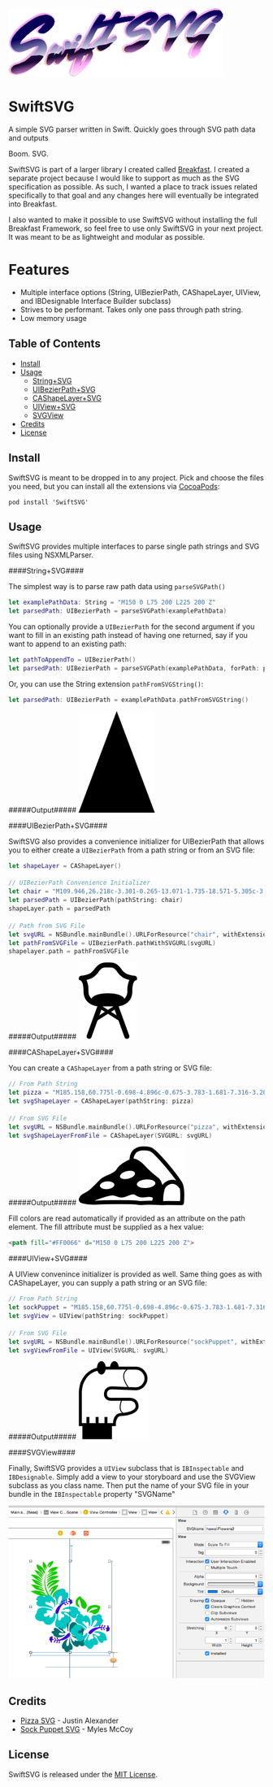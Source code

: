 
![SwiftSVG Logo](/images/SwiftSVG-Logo.png)

SwiftSVG
========

A simple SVG parser written in Swift. Quickly goes through SVG path data and outputs

Boom. SVG.

SwiftSVG is part of a larger library I created called [Breakfast](https://github.com/mchoe/Breakfast). I created a separate project because I would like to support as much as the SVG specification as possible. As such, I wanted a place to track issues related specifically to that goal and any changes here will eventually be integrated into Breakfast.

I also wanted to make it possible to use SwiftSVG without installing the full Breakfast Framework, so feel free to use only SwiftSVG in your next project. It was meant to be as lightweight and modular as possible.

Features
========

- Multiple interface options (String, UIBezierPath, CAShapeLayer, UIView, and IBDesignable Interface Builder subclass)
- Strives to be performant. Takes only one pass through path string. 
- Low memory usage

Table of Contents
-----------------

- [Install](#Install)
- [Usage](#Usage)
	- [String+SVG](#String+SVG)
	- [UIBezierPath+SVG](#UIBezierPath+SVG)
	- [CAShapeLayer+SVG](#CAShapeLayer+SVG)
	- [UIView+SVG](#UIView+SVG)
	- [SVGView](#SVGView)
- [Credits](#Credits)
- [License](#License)


Install
-------

SwiftSVG is meant to be dropped in to any project. Pick and choose the files you need, but you can install all the extensions via [CocoaPods](http://cocoapods.org/):

	pod install 'SwiftSVG'


Usage
-----

SwiftSVG provides multiple interfaces to parse single path strings and SVG files using NSXMLParser. 

####String+SVG####

The simplest way is to parse raw path data using `parseSVGPath()`

```swift
let examplePathData: String = "M150 0 L75 200 L225 200 Z"
let parsedPath: UIBezierPath = parseSVGPath(examplePathData)
```

You can optionally provide a `UIBezierPath` for the second argument if you want to fill in an existing path instead of having one returned, say if you want to append to an existing path:

```swift
let pathToAppendTo = UIBezierPath()
let parsedPath: UIBezierPath = parseSVGPath(examplePathData, forPath: pathToAppendTo)
```

Or, you can use the String extension `pathFromSVGString()`:

```swift
let parsedPath: UIBezierPath = examplePathData.pathFromSVGString()
```

#####Output#####
![This is not a triangle](/images/triangle.png)

####UIBezierPath+SVG####

SwiftSVG also provides a convenience initializer for UIBezierPath that allows you to either create a `UIBezierPath` from a path string or from an SVG file:

```swift
let shapeLayer = CAShapeLayer()

// UIBezierPath Convenience Initializer
let chair = "M109.946,26.218c-3.301-0.265-13.071-1.735-18.571-5.305c-3.194-2.067-5.435-5.013-7.805-8.129C79.162,6.986,73.895-0.006,61.342,0l-8.135,0.001C40.096-0.008,33.121,9.84,30.883,12.784c-0.009,0.012-0.018,0.023-0.027,0.036l0.024-0.156c-2.372,3.118-4.609,6.062-7.802,8.128c-5.503,3.57-15.274,5.04-18.574,5.307c-2.467,0.196-4.4,2.201-4.505,4.674v3.618c2.401,0.299,9.167,0.532,9.167,22.157h0.004c0,0.041,0,0.08,0,0.12c0,21.011,16.515,28.312,27.254,29.596l-20.853,57.539c-0.922,2.547,0.392,5.354,2.938,6.273c0.552,0.203,1.114,0.299,1.667,0.299c2.004,0,3.886-1.24,4.608-3.236l11.951-32.98l20.624-13.093l20.613,13.093l11.955,32.98c0.72,1.996,2.603,3.236,4.605,3.236c0.555,0,1.118-0.096,1.668-0.299c2.546-0.922,3.859-3.729,2.937-6.273L78.285,86.247c10.608-1.325,26.998-8.646,26.998-29.578c0-21.626,6.769-21.858,9.167-22.158v-3.617C114.344,28.422,112.411,26.416,109.946,26.218z M40.382,104.108l4.073-11.239l6.81,4.324L40.382,104.108z M46.733,86.576l0.034-0.098h13.155c0.003,0,0.006-0.003,0.011-0.003h8.015l0.035,0.098l-10.622,6.753L46.733,86.576z M63.453,97.193l6.812-4.324l4.068,11.239L63.453,97.193z M95.482,56.669c0,7.397-2.877,12.033-6.448,14.975c-0.351-6.097-14.442-11.002-31.81-11.002c-17.328,0-31.39,4.884-31.799,10.959c-3.578-2.943-6.458-7.578-6.458-14.932c0-1.353-0.028-2.645-0.083-3.88c-0.36-8.603-1.957-14.43-3.937-18.384c4.379-1.025,9.458-2.671,13.464-5.268c4.623-2.999,7.624-6.945,10.269-10.421c4.143-5.457,6.9-9.156,14.431-8.917l8.321-0.001c7.451-0.076,10.187,3.464,14.336,8.918c2.648,3.477,5.646,7.422,10.27,10.421c4.023,2.605,9.123,4.256,13.513,5.28C97.271,38.919,95.482,45.884,95.482,56.669z"
let parsedPath = UIBezierPath(pathString: chair)
shapeLayer.path = parsedPath

// Path from SVG File
let svgURL = NSBundle.mainBundle().URLForResource("chair", withExtension: "svg")
let pathFromSVGFile = UIBezierPath.pathWithSVGURL(svgURL)
shapelayer.path = pathFromSVGFile
```

#####Output#####
![This is not a chair](/images/chair.png)

####CAShapeLayer+SVG####

You can create a `CAShapeLayer` from a path string or SVG file:

```swift
// From Path String
let pizza = "M185.158,60.775l-0.698-4.896c-0.675-3.783-1.681-7.316-3.208-10.128c-5.67-10.472-48.894-65.225-61.319-68.777c-2.081-0.595-7.61-1.974-14.101-1.974c-8.908,0-16.174,2.602-21.013,7.528c-4.369,4.442-6.737,10.636-7.054,18.44c-6.133,2.803-21.237,10.434-25.399,19.22c-2.099,4.433-10.814,8.388-17.817,11.571c-5.636,2.561-10.503,4.771-13.48,7.521c-1.598,1.476-3.766,3.669-6.267,6.202C7.681,52.688-3.083,63.58-9.476,66.273c-7.238,3.047-12.022,7.993-12.489,12.911c-0.249,2.633,0.84,5.033,2.917,6.415c3.74,2.492,17.312,4.357,26.946,4.357c2.032,0,3.994-0.077,5.819-0.237c5.479-0.503,25.312-0.905,44.213-0.905c22.609,0,32.813,0.55,34.684,1.023c3.92,0.995,7.436,0.942,12.58,0.554c3.368-0.246,7.289-0.536,13.075-0.435c5.942,0.118,11.431,0.349,15.948,0.544c4.02,0.169,7.287,0.312,9.459,0.312c1.462,0,2.392-0.06,3.031-0.178c0.235-0.03,1.45-0.127,7.174-0.127c10.246,0,26.791,0.305,26.798,0.305c2.165,0.031,3.745-1.457,4-3.467C184.779,86.538,186.425,73.199,185.158,60.775z M71.908,23.986c8.08-2.059,15.464-0.457,16.491,3.583c1.03,4.036-4.682,8.985-12.758,11.041c-8.079,2.059-15.461,0.459-16.491-3.582C58.125,30.993,63.836,26.049,71.908,23.986z M33.1,44.006c7.807-0.659,14.386,2.201,14.691,6.397c0.312,4.193-5.765,8.144-13.568,8.805c-7.809,0.66-14.387-2.201-14.691-6.4C19.223,48.61,25.297,44.671,33.1,44.006zM122.67,80.658c-0.223,0.481-0.329,0.981-0.344,1.473c-1.275-0.034-2.572-0.064-3.897-0.094c-0.921-0.019-1.791-0.024-2.629-0.024c-4.794,0-8.346,0.267-11.199,0.479c-4.11,0.311-6.946,0.45-10.042-0.332c-4.137-1.05-22.203-1.268-36.628-1.268c-19.423,0-39.159,0.41-44.93,0.938c-1.345,0.124-2.81,0.158-4.291,0.178C23.522,76.224,40.985,70.605,46.118,71.8c3.038,0.724,5.305,1.489,7.307,2.163c4.688,1.583,8.4,2.834,15.098,0.738c1.88-0.587,3.815-1.356,5.77-2.142c6.874-2.748,11.313-4.229,15.043-1.614c8.523,5.97,15.491,4.944,22.228,3.969l0.526-0.071c5.021-0.737,10.051-0.055,11.217,1.509C123.833,77.053,123.603,78.625,122.67,80.658z M111.153,57.015c-10.024,0.743-18.474-2.396-18.876-7.028c-0.406-4.629,7.39-8.989,17.41-9.734c10.022-0.752,18.479,2.397,18.881,7.027C128.974,51.904,121.175,56.27,111.153,57.015zM142.469,51.189c-1.634-5.537-4.103-11.182-7.809-14.091c-9.188-7.221-20.624-16.848-25.173-22.223C108.884,14.164,96.799,0.084,85.878-0.92c0.518-4.697,2.036-8.397,4.593-10.994c4.188-4.261,10.668-5.158,15.364-5.158c5.493,0,10.16,1.168,11.919,1.667c7.153,2.042,38.85,39.213,51.926,57.785c-4.398-1.786-9.489-2.251-15.089-0.152C148.921,44.351,145.108,47.405,142.469,51.189z M177.185,82.824c-5.475-0.083-15.981-0.236-23.304-0.236c-6.653,0-7.854,0.121-8.513,0.236c-0.301,0.047-0.774,0.07-1.361,0.079c0.029-0.512,0.06-1.065,0.077-1.571c0.924-18.863,1.812-27.383,13.295-31.685c9.708-3.65,16.787,4.983,19.528,9.136C178.086,66.809,177.729,76.612,177.185,82.824z"
let svgShapeLayer = CAShapeLayer(pathString: pizza)

// From SVG File
let svgURL = NSBundle.mainBundle().URLForResource("pizza", withExtension: "svg")
let svgShapeLayerFromFile = CAShapeLayer(SVGURL: svgURL)
```

#####Output#####
![This is not delicious pizza](/images/pizza.png)

Fill colors are read automatically if provided as an attribute on the path element. The fill attribute must be supplied as a hex value:
```html
<path fill="#FF0066" d="M150 0 L75 200 L225 200 Z">
```

####UIView+SVG####

A UIView convenince initializer is provided as well. Same thing goes as with CAShapeLayer, you can supply a path string or an SVG file:

```swift
// From Path String
let sockPuppet = "M185.158,60.775l-0.698-4.896c-0.675-3.783-1.681-7.316-3.208-10.128c-5.67-10.472-48.894-65.225-61.319-68.777c-2.081-0.595-7.61-1.974-14.101-1.974c-8.908,0-16.174,2.602-21.013,7.528c-4.369,4.442-6.737,10.636-7.054,18.44c-6.133,2.803-21.237,10.434-25.399,19.22c-2.099,4.433-10.814,8.388-17.817,11.571c-5.636,2.561-10.503,4.771-13.48,7.521c-1.598,1.476-3.766,3.669-6.267,6.202C7.681,52.688-3.083,63.58-9.476,66.273c-7.238,3.047-12.022,7.993-12.489,12.911c-0.249,2.633,0.84,5.033,2.917,6.415c3.74,2.492,17.312,4.357,26.946,4.357c2.032,0,3.994-0.077,5.819-0.237c5.479-0.503,25.312-0.905,44.213-0.905c22.609,0,32.813,0.55,34.684,1.023c3.92,0.995,7.436,0.942,12.58,0.554c3.368-0.246,7.289-0.536,13.075-0.435c5.942,0.118,11.431,0.349,15.948,0.544c4.02,0.169,7.287,0.312,9.459,0.312c1.462,0,2.392-0.06,3.031-0.178c0.235-0.03,1.45-0.127,7.174-0.127c10.246,0,26.791,0.305,26.798,0.305c2.165,0.031,3.745-1.457,4-3.467C184.779,86.538,186.425,73.199,185.158,60.775z M71.908,23.986c8.08-2.059,15.464-0.457,16.491,3.583c1.03,4.036-4.682,8.985-12.758,11.041c-8.079,2.059-15.461,0.459-16.491-3.582C58.125,30.993,63.836,26.049,71.908,23.986z M33.1,44.006c7.807-0.659,14.386,2.201,14.691,6.397c0.312,4.193-5.765,8.144-13.568,8.805c-7.809,0.66-14.387-2.201-14.691-6.4C19.223,48.61,25.297,44.671,33.1,44.006zM122.67,80.658c-0.223,0.481-0.329,0.981-0.344,1.473c-1.275-0.034-2.572-0.064-3.897-0.094c-0.921-0.019-1.791-0.024-2.629-0.024c-4.794,0-8.346,0.267-11.199,0.479c-4.11,0.311-6.946,0.45-10.042-0.332c-4.137-1.05-22.203-1.268-36.628-1.268c-19.423,0-39.159,0.41-44.93,0.938c-1.345,0.124-2.81,0.158-4.291,0.178C23.522,76.224,40.985,70.605,46.118,71.8c3.038,0.724,5.305,1.489,7.307,2.163c4.688,1.583,8.4,2.834,15.098,0.738c1.88-0.587,3.815-1.356,5.77-2.142c6.874-2.748,11.313-4.229,15.043-1.614c8.523,5.97,15.491,4.944,22.228,3.969l0.526-0.071c5.021-0.737,10.051-0.055,11.217,1.509C123.833,77.053,123.603,78.625,122.67,80.658z M111.153,57.015c-10.024,0.743-18.474-2.396-18.876-7.028c-0.406-4.629,7.39-8.989,17.41-9.734c10.022-0.752,18.479,2.397,18.881,7.027C128.974,51.904,121.175,56.27,111.153,57.015zM142.469,51.189c-1.634-5.537-4.103-11.182-7.809-14.091c-9.188-7.221-20.624-16.848-25.173-22.223C108.884,14.164,96.799,0.084,85.878-0.92c0.518-4.697,2.036-8.397,4.593-10.994c4.188-4.261,10.668-5.158,15.364-5.158c5.493,0,10.16,1.168,11.919,1.667c7.153,2.042,38.85,39.213,51.926,57.785c-4.398-1.786-9.489-2.251-15.089-0.152C148.921,44.351,145.108,47.405,142.469,51.189z M177.185,82.824c-5.475-0.083-15.981-0.236-23.304-0.236c-6.653,0-7.854,0.121-8.513,0.236c-0.301,0.047-0.774,0.07-1.361,0.079c0.029-0.512,0.06-1.065,0.077-1.571c0.924-18.863,1.812-27.383,13.295-31.685c9.708-3.65,16.787,4.983,19.528,9.136C178.086,66.809,177.729,76.612,177.185,82.824z"
let svgView = UIView(pathString: sockPuppet)

// From SVG File
let svgURL = NSBundle.mainBundle().URLForResource("sockPuppet", withExtension: "svg")
let svgViewFromFile = UIView(SVGURL: svgURL)
```

#####Output#####
![This is not a sock puppet](/images/sockPuppet.png)

####SVGView####

Finally, SwiftSVG provides a `UIView` subclass that is `IBInspectable` and `IBDesignable`. Simply add a view to your storyboard and use the SVGView subclass as you class name. Then put the name of your SVG file in your bundle in the `IBInspectable` property "SVGName"

![Screenshot of SVGView in Interface Builder](/images/svgViewScreenshot.png)

Credits
-------

- [Pizza SVG](http://thenounproject.com/term/pizza/7914/) - Justin Alexander
- [Sock Puppet SVG](http://thenounproject.com/term/sock-puppet/30622/) - Myles McCoy

License
-------

SwiftSVG is released under the [MIT License](https://github.com/mchoe/SwiftSVG/blob/master/LICENSE).



